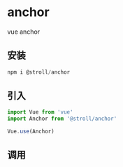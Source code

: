 # anchor
vue anchor

## 安装

```js
npm i @stroll/anchor

```
## 引入
```js
import Vue from 'vue'
import Anchor from '@stroll/anchor'

Vue.use(Anchor)

```
## 调用
```html

```